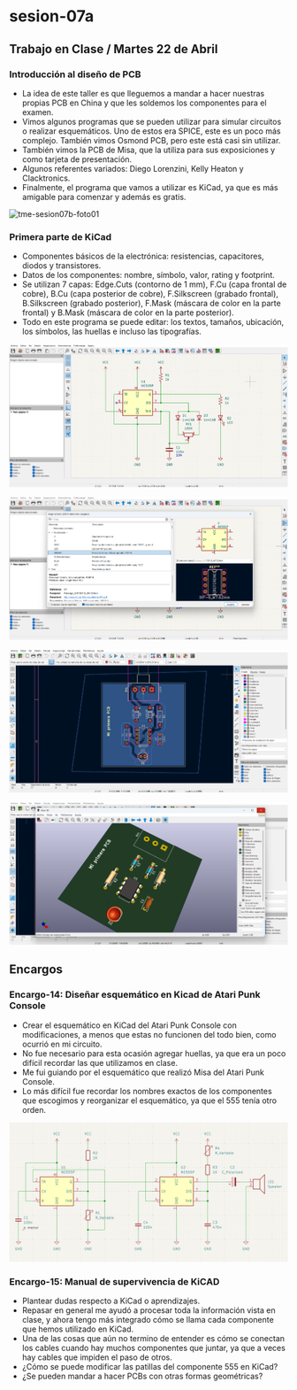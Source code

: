 # sesion-07a

## Trabajo en Clase / Martes 22 de Abril

### Introducción al diseño de PCB

- La idea de este taller es que lleguemos a mandar a hacer nuestras propias PCB en China y que les soldemos los componentes para el examen.
- Vimos algunos programas que se pueden utilizar para simular circuitos o realizar esquemáticos. Uno de estos era SPICE, este es un poco más complejo. También vimos Osmond PCB, pero este está casi sin utilizar.
- También vimos la PCB de Misa, que la utiliza para sus exposiciones y como tarjeta de presentación.
- Algunos referentes variados: Diego Lorenzini, Kelly Heaton y Clacktronics.
- Finalmente, el programa que vamos a utilizar es KiCad, ya que es más amigable para comenzar y además es gratis.

![tme-sesion07b-foto01](https://github.com/user-attachments/assets/2524c9ca-cd48-4218-988d-4b865f8fbbcd)

### Primera parte de KiCad

- Componentes básicos de la electrónica: resistencias, capacitores, diodos y transistores.
- Datos de los componentes: nombre, símbolo, valor, rating y footprint.
- Se utilizan 7 capas: Edge.Cuts (contorno de 1 mm), F.Cu (capa frontal de cobre), B.Cu (capa posterior de cobre), F.Silkscreen (grabado frontal), B.Silkscreen (grabado posterior), F.Mask (máscara de color en la parte frontal) y B.Mask (máscara de color en la parte posterior).
- Todo en este programa se puede editar: los textos, tamaños, ubicación, los símbolos, las huellas e incluso las tipografías.

![Imagen de Esquema en KiCad](./archivos/tme-sesion07a-esquema.png)

![Imagen de los campos de huella en KiCad](./archivos/tme-sesion07a-campoHuella.png)

![Imagen de editor de placa en KiCad](./archivos/tme-sesion07a-editorDePlaca.png)

![Imagen del visor 3D en KiCad](./archivos/tme-sesion07a-visor3D.png)

## Encargos

### Encargo-14: Diseñar esquemático en Kicad de Atari Punk Console

- Crear el esquemático en KiCad del Atari Punk Console con modificaciones, a menos que estas no funcionen del todo bien, como ocurrió en mi circuito.
- No fue necesario para esta ocasión agregar huellas, ya que era un poco difícil recordar las que utilizamos en clase.
- Me fui guiando por el esquemático que realizó Misa del Atari Punk Console.
- Lo más difícil fue recordar los nombres exactos de los componentes que escogimos y reorganizar el esquemático, ya que el 555 tenía otro orden.

![Imagen del esquemático en Kicad de Atari Punk Console](./archivos/tme-sesion07a-kicadAPC.png)

### Encargo-15: Manual de supervivencia de KiCAD

- Plantear dudas respecto a KiCad o aprendizajes.
- Repasar en general me ayudó a procesar toda la información vista en clase, y ahora tengo más integrado cómo se llama cada componente que hemos utilizado en KiCad.
- Una de las cosas que aún no termino de entender es cómo se conectan los cables cuando hay muchos componentes que juntar, ya que a veces hay cables que impiden el paso de otros.
- ¿Cómo se puede modificar las patillas del componente 555 en KiCad?
- ¿Se pueden mandar a hacer PCBs con otras formas geométricas?
  
